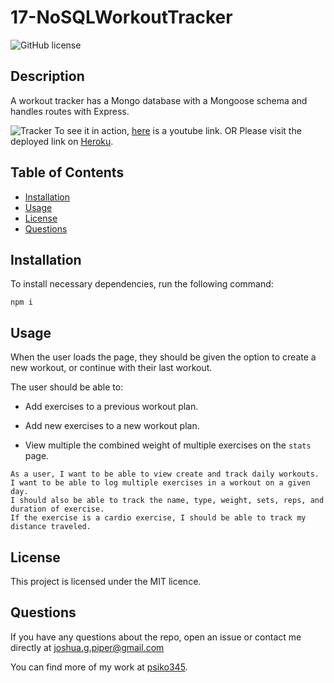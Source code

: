 # 17-NoSQLWorkoutTracker

![GitHub license](https://img.shields.io/badge/License-MIT-blue.svg)

## Description

A workout tracker has a Mongo database with a Mongoose schema and handles routes with Express.

![Tracker](./assets/img/tracker.png)
To see it in action, [here](https://youtu.be/0nLXJkGgE_c) is a youtube link. 
OR
Please visit the deployed link on [Heroku](https://pacific-atoll-54942.herokuapp.com).

## Table of Contents

- [Installation](#Installation)
- [Usage](#Usage)
- [License](#License)
- [Questions](#Questions)

## Installation

To install necessary dependencies, run the following command:

```
npm i
```

## Usage

When the user loads the page, they should be given the option to create a new workout, or continue with their last workout.

The user should be able to:

- Add exercises to a previous workout plan.

- Add new exercises to a new workout plan.

- View multiple the combined weight of multiple exercises on the `stats` page.

```
As a user, I want to be able to view create and track daily workouts.
I want to be able to log multiple exercises in a workout on a given day.
I should also be able to track the name, type, weight, sets, reps, and duration of exercise.
If the exercise is a cardio exercise, I should be able to track my distance traveled.
```

## License

This project is licensed under the MIT licence.

## Questions

If you have any questions about the repo, open an issue or contact me directly at joshua.g.piper@gmail.com

You can find more of my work at [psiko345](https://github.com/psiko345).